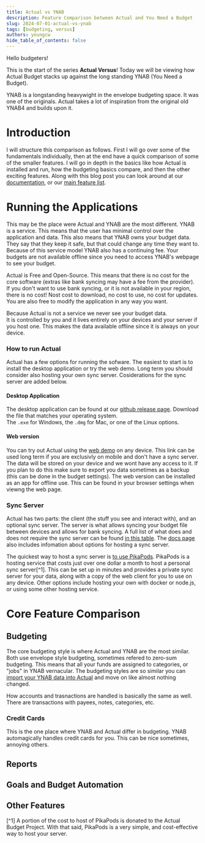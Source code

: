 ```yaml
---
title: Actual vs YNAB
description: Feature Comparison between Actual and You Need a Budget
slug: 2024-07-01-actual-vs-ynab
tags: [budgeting, versus]
authors: youngcw
hide_table_of_contents: false
---
```


Hello budgeters!

This is the start of the series **Actual Versus**!
Today we will be viewing how Actual Budget stacks up against the long standing YNAB (You Need a Budget).

YNAB is a longstanding heavywight in the envelope budgeting space.  It was one of the originals.
Actual takes a lot of inspiration from the original old YNAB4 and builds upon it.

<!--truncate-->

# Introduction
I will structure this comparison as follows.
First I will go over some of the fundamentals individually, then at the end have a quick comparison of some of the smaller features.
I will go in depth in the basics like how Actual is installed and run, how the budgeting basics compare, and then the other exciting features.
Along with this blog post you can look around at our [documentation](../docs), or our [main feature list](../#features).

# Running the Applications

This may be the place were Actual and YNAB are the most different.
YNAB is a service. This means that the user has minimal control over the application and data.
This also means that YNAB owns your budget data.  They say that they keep it safe, but that could change any time they want to.
Because of this service model YNAB also has a continuing fee.
Your budgets are not available offline since you need to access YNAB's webpage to see your budget.

Actual is Free and Open-Source.
This means that there is no cost for the core software (extras like bank syncing may have a fee from the provider).
If you don't want to use bank syncing, or it is not available in your region, there is no cost!
Nost cost to download, no cost to use, no cost for updates.
You are also free to modify the application in any way you want.

Because Actual is not a service we never see your budget data.  
It is controlled by you and it lives entirely on your devices and your server if you host one.
This makes the data available offline since it is always on your device.

### How to run Actual

Actual has a few options for running the sofware.
The easiest to start is to install the desktop application or try the web demo.
Long term you should consider also hosting your own sync server.  Cosiderations for the sync server are added below.

#### Desktop Application
The desktop application can be found at our [github release page](https://github.com/actualbudget/actual/releases/latest).
Download the file that matches your operating system.  
The `.exe` for Windows, the `.dmg` for Mac, or one of the Linux options.

#### Web version
You can try out Actual using the [web demo](app.actualbudget.org) on any device.
This link can be used long term if you are exclusivly on mobile and don't have a sync server.
The data will be stored on your device and we wont have any access to it.
If you plan to do this make sure to export you data sometimes as a backup (this can be done in the budget settings).
The web version can be installed as an app for offline use.
This can be found in your browser settings when viewng the web page.

### Sync Server

Actual has two parts: the client (the stuff you see and interact with), and an optional sync server.
The server is what allows syncing your budget file between devices and allows for bank syncing.
A full list of what does and does not require the sync server can be found [in this table](../docs/install).
The [docs page](../docs/install/) also includes infomation about options for hosting a sync server.

The quickest way to host a sync server is [to use PikaPods](https://www.pikapods.com/pods?run=actual).
PikaPods is a hosting service that costs just over one dollar a month to host a personal sync server[^1].
This can be set up in minutes and provides a private sync server for your data, along with a copy of the web client for you to use on any device.
Other options include hosting your own with docker or node.js, or using some other hosting service.

# Core Feature Comparison

## Budgeting
The core budgeting style is where Actual and YNAB are the most similar.
Both use envelope style budgeting, sometimes refered to zero-sum budgeting.
This means that all your funds are assigned to categories, or "jobs" in YNAB vernacular.
The budgeting styles are so similar you can [import your YNAB data into Actual](../docs/migration/nynab) and move on like almost nothing changed.

How accounts and trasnactions are handled is basically the same as well.  There are transactions with payees, notes, categories, etc.

### Credit Cards
This is the one place where YNAB and Actual differ in budgeting.
YNAB automagically handles credit cards for you.
This can be nice sometimes, annoying others.


## Reports

## Goals and Budget Automation

## Other Features


[^1] A portion of the cost to host of PikaPods is donated to the Actual Budget Project. With that said, PikaPods is a very simple, and cost-effective way to host your server.
